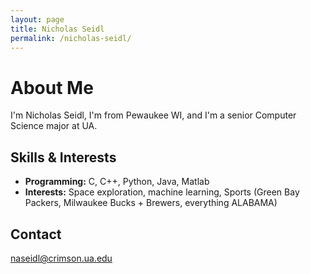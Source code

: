 ```yaml
---
layout: page
title: Nicholas Seidl
permalink: /nicholas-seidl/
---
```


# About Me

I'm Nicholas Seidl, I'm from Pewaukee WI, and I'm a senior Computer Science major at UA. 


## Skills & Interests

- **Programming:** C, C++, Python, Java, Matlab
- **Interests:** Space exploration, machine learning, Sports (Green Bay Packers, Milwaukee Bucks + Brewers, everything ALABAMA)

## Contact

naseidl@crimson.ua.edu

